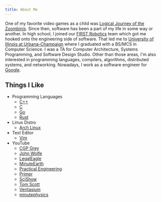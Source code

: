 ```yaml
---
title: About Me
---
```


One of my favorite video games as a child was [Logical Journey of the
Zoombinis]. Since then, software has been a part of my life in some way or
another. In high school, I joined our [FIRST Robotics] team which got me hooked
onto the engineering side of software. That led me to [University of Illinois
at Urbana–Champaign] where I graduated with a BS/MCS in Computer Science. I was
a TA for Computer Architecture, Systems Programming, and Software Design
Studio. Other than those areas, I'm also interested in programming languages,
compilers, algorithms, distributed systems, and networking. Nowadays, I work as
a software engineer for [Google].

[Logical Journey of the Zoombinis]: https://en.wikipedia.org/wiki/Logical_Journey_of_the_Zoombinis
[Google]: https://www.google.com/
[FIRST Robotics]: https://www.firstinspires.org/robotics/frc
[University of Illinois at Urbana–Champaign]: https://illinois.edu/

## Things I Like

* Programming Languages
  * [C++](https://en.wikipedia.org/wiki/C%2B%2B)
  * [C](https://en.wikipedia.org/wiki/C_(programming_language))
  * [Go](https://golang.org/)
  * [Rust](https://www.rust-lang.org/)
* Linux Distro
  * [Arch Linux](https://archlinux.org/)
* Text Editor
  * [Vim](https://www.vim.org/)
* YouTube
  * [CGP Grey](https://www.youtube.com/user/CGPGrey)
  * [John Wolfe](https://www.youtube.com/user/HarshlyCritical)
  * [LegalEagle](https://www.youtube.com/channel/UCpa-Zb0ZcQjTCPP1Dx_1M8Q)
  * [MinuteEarth](https://www.youtube.com/user/minuteearth)
  * [Practical Engineering](https://www.youtube.com/user/gradyhillhouse)
  * [Primer](https://www.youtube.com/channel/UCKzJFdi57J53Vr_BkTfN3uQ)
  * [SciShow](https://www.youtube.com/user/scishow)
  * [Tom Scott](https://www.youtube.com/user/enyay)
  * [Veritasium](https://www.youtube.com/user/1veritasium)
  * [minutephysics](https://www.youtube.com/user/minutephysics)
